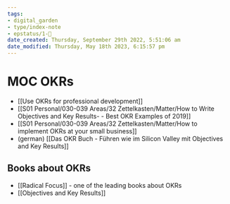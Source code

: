 ```yaml
---
tags: 
- digital_garden
- type/index-note
- epstatus/1-🌱
date_created: Thursday, September 29th 2022, 5:51:06 am
date_modified: Thursday, May 18th 2023, 6:15:57 pm
---
```

# MOC OKRs
+ [[Use OKRs for professional development]]
+ [[S01 Personal/030-039 Areas/32 Zettelkasten/Matter/How to Write Objectives and Key Results- - Best OKR Examples of 2019]]
+ [[S01 Personal/030-039 Areas/32 Zettelkasten/Matter/How to implement OKRs at your small business]]
+ (german) [[Das OKR Buch - Führen wie im Silicon Valley mit Objectives and Key Results]]


## Books about OKRs
+ [[Radical Focus]] - one of the leading books about OKRs
+ [[Objectives and Key Results]]